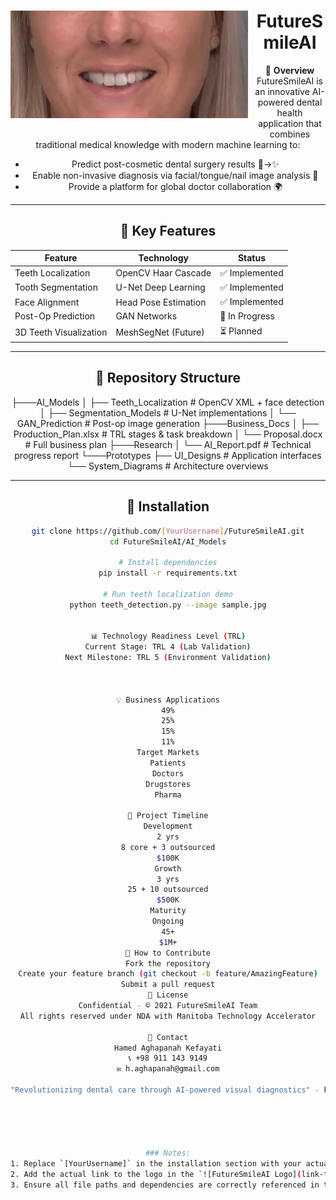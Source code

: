 <div align="center">
  <div style="float:left;margin-right:10px;">
  <img src="https://github.com/Hamed-Aghapanah/FutureSmileAI/blob/main/Media1.gif" width="380px"><br>
    <p style="font-size:1.5vw;"> </p>
</div>

  

# FutureSmileAI

🌟 **Overview**  
FutureSmileAI is an innovative AI-powered dental health application that combines traditional medical knowledge with modern machine learning to:

- Predict post-cosmetic dental surgery results 🦷→✨  
- Enable non-invasive diagnosis via facial/tongue/nail image analysis 📸  
- Provide a platform for global doctor collaboration 🌍  

---

## 🚀 **Key Features**
| Feature                | Technology              | Status          |
|------------------------|-------------------------|-----------------|
| Teeth Localization     | OpenCV Haar Cascade     | ✅ Implemented  |
| Tooth Segmentation     | U-Net Deep Learning     | ✅ Implemented  |
| Face Alignment         | Head Pose Estimation    | ✅ Implemented  |
| Post-Op Prediction     | GAN Networks            | 🚧 In Progress  |
| 3D Teeth Visualization | MeshSegNet (Future)     | ⏳ Planned      |

---

## 📂 **Repository Structure**

├───AI_Models
│ ├── Teeth_Localization # OpenCV XML + face detection
│ ├── Segmentation_Models # U-Net implementations
│ └── GAN_Prediction # Post-op image generation
├───Business_Docs
│ ├── Production_Plan.xlsx # TRL stages & task breakdown
│ └── Proposal.docx # Full business plan
├───Research
│ └── AI_Report.pdf # Technical progress report
└───Prototypes
├── UI_Designs # Application interfaces
└── System_Diagrams # Architecture overviews




---

## 🔧 **Installation**
```bash
git clone https://github.com/[YourUsername]/FutureSmileAI.git
cd FutureSmileAI/AI_Models

# Install dependencies
pip install -r requirements.txt

# Run teeth localization demo
python teeth_detection.py --image sample.jpg


📊 Technology Readiness Level (TRL)
Current Stage: TRL 4 (Lab Validation)
Next Milestone: TRL 5 (Environment Validation)



💡 Business Applications
49%
25%
15%
11%
Target Markets
Patients
Doctors
Drugstores
Pharma

📅 Project Timeline
Development
2 yrs
8 core + 3 outsourced
$100K
Growth
3 yrs
25 + 10 outsourced
$500K
Maturity
Ongoing
45+
$1M+
🤝 How to Contribute
Fork the repository
Create your feature branch (git checkout -b feature/AmazingFeature)
Submit a pull request
📜 License
Confidential - © 2021 FutureSmileAI Team
All rights reserved under NDA with Manitoba Technology Accelerator

📧 Contact
Hamed Aghapanah Kefayati
📞 +98 911 143 9149
✉️ h.aghapanah@gmail.com

"Revolutionizing dental care through AI-powered visual diagnostics" - FutureSmileAI Vision Statement



 

### Notes:
1. Replace `[YourUsername]` in the installation section with your actual GitHub username.
2. Add the actual link to the logo in the `![FutureSmileAI Logo](link-to-logo)` section.
3. Ensure all file paths and dependencies are correctly referenced in the repository structure and installation steps.

